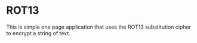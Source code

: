 # ROT13

This is simple one page application that uses the ROT13 substitution cipher to encrypt a string of text.
